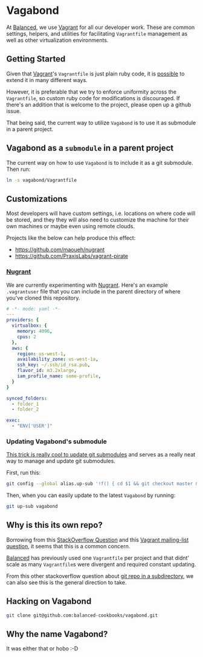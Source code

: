# Vagabond

At [Balanced](https://github.com/balanced), we use [Vagrant](https://github.com/mitchellh/vagrant) for all our developer work. These are common settings, helpers, and utilities for facilitating `Vagrantfile` management as well as other virtualization environments.

## Getting Started

Given that [Vagrant](https://github.com/mitchellh/vagrant)'s `Vagrantfile` is just plain ruby code, it is [possible](https://github.com/purpleidea/oh-my-vagrant/blob/master/vagrant/Vagrantfile) to extend it
in many different ways.

However, it is preferable that we try to enforce uniformity across the `Vagrantfile`, so custom ruby code for modifications is
discouraged. If there's an addition that is welcome to the project, please open up a github issue.

That being said, the current way to utilize `Vagabond` is to use it as submodule in a parent project.

## Vagabond as a `submodule` in a parent project

The current way on how to use `Vagabond` is to include it as a git submodule. Then run:

```bash
ln -s vagabond/Vagrantfile
```

## Customizations

Most developers will have custom settings, i.e. locations on where code will be stored,
and they they will also need to customize the machine for their own machines or maybe
even using remote clouds.

Projects like the below can help produce this effect:
- https://github.com/maoueh/nugrant
- https://github.com/PraxisLabs/vagrant-pirate

### [Nugrant](https://github.com/maoueh/nugrant)

We are currently experimenting with [Nugrant](https://github.com/maoueh/nugrant). Here's an example
`.vagrantuser` file that you can include in the parent directory of where you've cloned this repository.

```yaml
# -*- mode: yaml -*-
---
providers: {
  virtualbox: {
    memory: 4096,
    cpus: 2
  },
  aws: {
    region: us-west-1,
    availability_zone: us-west-1a,
    ssh_key: ~/.ssh/id_rsa.pub,
    flavor_id: m3.2xlarge,
    iam_profile_name: some-profile,
  }
}

synced_folders:
  - folder_1
  - folder_2

exec:
  - "ENV['USER']"
```

### Updating Vagabond's submodule

[This trick is really cool to update git submodules](http://scribu.net/blog/git-alias-for-updating-submodules.html) and serves as a really neat way to manage and update git submodules.

First, run this:

```bash
git config --global alias.up-sub '!f() { cd $1 && git checkout master && git pull && git submodule update --init --recursive; }; f'
```

Then, when you can easily update to the latest `Vagabond` by running:

```bash
git up-sub vagabond
```

## Why is this its own repo?

Borrowing from this [StackOverflow Question](http://superuser.com/questions/737416/should-a-vagrant-project-be-its-own-repo) and
this [Vagrant mailing-list question](https://groups.google.com/forum/#!topic/vagrant-up/jqLVh6CKBek), it seems that this is a
common concern.

[Balanced](https://github.com/balanced) has previously used one `Vagrantfile` per project and that didnt' scale as many
`Vagrantfile`s were divergent and required constant updating.

From this other stackoverflow question about [git repo in a subdirectory](http://stackoverflow.com/questions/22646795/how-to-properly-manage-a-git-repo-in-a-subdirectory-ignored-by-the-parent-direc/22736757#22736757), we can also see this is the general direction to take.

## Hacking on Vagabond

```bash
git clone git@github.com:balanced-cookbooks/vagabond.git
```

## Why the name Vagabond?

It was either that or hobo :-D
